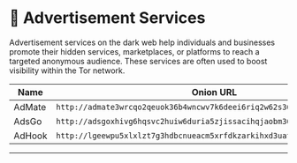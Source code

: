 # 💬 Advertisement Services

Advertisement services on the dark web help individuals and businesses promote their hidden services, marketplaces, or platforms to reach a targeted anonymous audience. These services are often used to boost visibility within the Tor network.

| Name             | Onion URL                                     |
|------------------|-----------------------------------------------|
| AdMate | `http://admate3wrcqo2qeuok36b4wncwv7k6deei6riq2w62s36htgyahsaaqd.onion/` |
| AdsGo | `http://adsgoxhivg6hqsvc2huiw6duria5zjissacihqjaobm36kc5dpu2atid.onion/` |
| AdHook | `http://lgeewpu5xlxlzt7g3hdbcnueacm5xrfdkzarkihxd3uatpwroafcspqd.onion/` |

---
